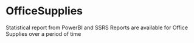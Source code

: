 # OfficeSupplies
Statistical report from PowerBI and SSRS Reports are available for Office Supplies over a period of time
